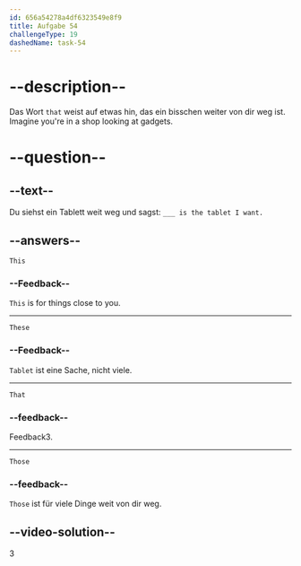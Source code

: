```yaml
---
id: 656a54278a4df6323549e8f9
title: Aufgabe 54
challengeType: 19
dashedName: task-54
---
```


# --description--

Das Wort `that` weist auf etwas hin, das ein bisschen weiter von dir weg ist. Imagine you're in a shop looking at gadgets.

# --question--

## --text--

Du siehst ein Tablett weit weg und sagst: `___ is the tablet I want.`

## --answers--

`This`

### --Feedback--

`This` is for things close to you.

---

`These`

### --Feedback--

`Tablet` ist eine Sache, nicht viele.

---

`That`

### --feedback--

Feedback3.

---

`Those`

### --feedback--

`Those` ist für viele Dinge weit von dir weg.

## --video-solution--

3
